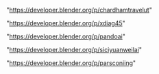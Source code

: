 "https://developer.blender.org/p/chardhamtravelut"

"https://developer.blender.org/p/xdiag45"

"https://developer.blender.org/p/pandoai"

"https://developer.blender.org/p/siciyuanweilai"

"https://developer.blender.org/p/parsconiing"

 
